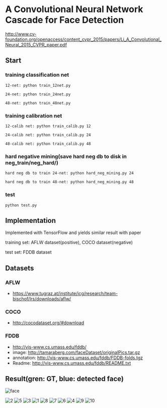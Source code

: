 # A Convolutional Neural Network Cascade for Face Detection

http://www.cv-foundation.org/openaccess/content_cvpr_2015/papers/Li_A_Convolutional_Neural_2015_CVPR_paper.pdf

## Start
### training classification net
```
12-net: python train_12net.py

24-net: python train_24net.py

48-net: python train_48net.py
```
### training calibration net
```
12-calib net: python train_calib.py 12

24-calib net: python train_calib.py 24

48-calib net: python train_calib.py 48
```
### hard negative mining(save hard neg db to disk in neg_train/neg_hard/)
```
hard neg db to train 24-net: python hard_neg_mining.py 24

hard neg db to train 48-net: python hard_neg_mining.py 48
```
### test
```
python test.py
```

## Implementation
Implemented with TensorFlow and yields similar result with paper

training set: AFLW dataset(positive), COCO dataset(negative)

test set: FDDB dataset


## Datasets

### AFLW
* https://www.tugraz.at/institute/icg/research/team-bischof/lrs/downloads/aflw/

### COCO
* http://cocodataset.org/#download

### FDDB

* http://vis-www.cs.umass.edu/fddb/
* image: http://tamaraberg.com/faceDataset/originalPics.tar.gz
* annotation: http://vis-www.cs.umass.edu/fddb/FDDB-folds.tgz
* Readme: http://vis-www.cs.umass.edu/fddb/README.txt




## Result(gren: GT, blue: detected face)
![face](https://cloud.githubusercontent.com/assets/13601723/15349050/a8192776-1d0a-11e6-86be-243175c22ba4.png)

![2](https://cloud.githubusercontent.com/assets/13601723/15348767/4d1d0768-1d08-11e6-99d9-07785c131c4b.png)
![5](https://cloud.githubusercontent.com/assets/13601723/15348775/5137c464-1d08-11e6-85d8-f4323ce7cf4b.png)
![3](https://cloud.githubusercontent.com/assets/13601723/15348777/513f09fe-1d08-11e6-8cf2-751ea470aecd.png)
![1](https://cloud.githubusercontent.com/assets/13601723/15348745/24f5f362-1d08-11e6-957d-e41718122426.png)
![8](https://cloud.githubusercontent.com/assets/13601723/15348772/5118bb3c-1d08-11e6-8274-be075da97d6f.png)
![7](https://cloud.githubusercontent.com/assets/13601723/15348773/512d4002-1d08-11e6-87be-2ac486923a07.png)
![6](https://cloud.githubusercontent.com/assets/13601723/15348774/512fb3be-1d08-11e6-9c77-d7a445d94f7e.png)
![4](https://cloud.githubusercontent.com/assets/13601723/15348776/513dc3d2-1d08-11e6-804f-37fd3299bf74.png)
![9](https://cloud.githubusercontent.com/assets/13601723/15348771/50f0e6e8-1d08-11e6-99af-c26a3428bbe2.png)
![10](https://cloud.githubusercontent.com/assets/13601723/15349097/f515f11c-1d0a-11e6-96dd-38c07d3cc05c.png)

